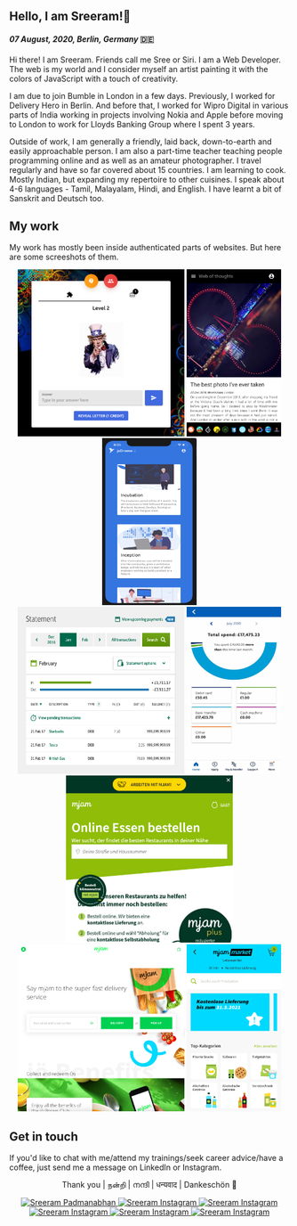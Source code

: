 ## Hello, I am Sreeram!👋 

#### *07 August, 2020, Berlin, Germany* 🇩🇪

Hi there! I am Sreeram. Friends call me Sree or Siri. I am a Web Developer. The web is my world and I consider myself an artist painting it with the colors of JavaScript with a touch of creativity.

I am due to join Bumble in London in a few days. Previously, I worked for Delivery Hero in Berlin. And before that, I worked for Wipro Digital in various parts of India working in projects involving Nokia and Apple before moving to London to work for Lloyds Banking Group where I spent 3 years.

Outside of work, I am generally a friendly, laid back, down-to-earth and easily approachable person. I am also a part-time teacher teaching people programming online and as well as an amateur photographer. I travel regularly and have so far covered about 15 countries. I am learning to cook. Mostly Indian, but expanding my repertoire to other cuisines. I speak about 4-6 languages - Tamil, Malayalam, Hindi, and English. I have learnt a bit of Sanskrit and Deutsch too.

## My work

My work has mostly been inside authenticated parts of websites. But here are some screeshots of them.

<p align='center'>
  <img height=300 width=300 src='https://github.com/sreeramofficial/sreeramofficial/blob/main/9.png?raw=false'/>
  <img height=300 width=170 src='https://github.com/sreeramofficial/sreeramofficial/blob/main/5.png?raw=false'/>
  <img height=300 width=170 src='https://github.com/sreeramofficial/sreeramofficial/blob/main/4.png?raw=false'/>
  <br />
  <img height=300 width=300 src='https://github.com/sreeramofficial/sreeramofficial/blob/main/4.jpg?raw=false'/>
  <img height=300 width=170 src='https://github.com/sreeramofficial/sreeramofficial/blob/main/6.jpg?raw=false'/>
  <br />
  <img height=300 width=300 src='https://github.com/sreeramofficial/sreeramofficial/blob/main/1.png?raw=false'/>
  <img height=300 width=300 src='https://github.com/sreeramofficial/sreeramofficial/blob/main/10.png?raw=false'/>
  <img height=300 width=170 src='https://github.com/sreeramofficial/sreeramofficial/blob/main/2.png?raw=false'/>
</p>

## Get in touch
If you'd like to chat with me/attend my trainings/seek career advice/have a coffee, just send me a message on LinkedIn or Instagram.

<p align='center'>Thank you | நன்றி | നന്ദി | धन्यवाद | Dankeschön 🙏</p>

<p align='center'> 
  <a href="https://www.linkedin.com/in/sreeramofficial/">
    <img alt="Sreeram Padmanabhan" width="22px" src="https://cdn.jsdelivr.net/npm/simple-icons@v3/icons/linkedin.svg" />
  </a>

  <a href="https://instagram.com/sreeram.io">
    <img alt="Sreeram Instagram" width="22px" src="https://cdn.jsdelivr.net/npm/simple-icons@v3/icons/instagram.svg" />
  </a>

  <a href="https://leetcode.com/sreeramofficial">
    <img alt="Sreeram Instagram" width="22px" src="https://cdn.jsdelivr.net/npm/simple-icons@v3/icons/leetcode.svg" />
  </a>

  <a href="https://stackoverflow.com/users/5228328">
    <img alt="Sreeram Instagram" width="22px" src="https://cdn.jsdelivr.net/npm/simple-icons@v3/icons/stackoverflow.svg" />
  </a>

  <a href="https://twitter.com/sreeramofficial">
    <img alt="Sreeram Instagram" width="22px" src="https://cdn.jsdelivr.net/npm/simple-icons@v3/icons/twitter.svg" />
  </a>

  <a href="https://www.quora.com/profile/Sreeram-Padmanabhan-1">
    <img alt="Sreeram Instagram" width="22px" src="https://cdn.jsdelivr.net/npm/simple-icons@v3/icons/quora.svg" />
  </a>
</p>
